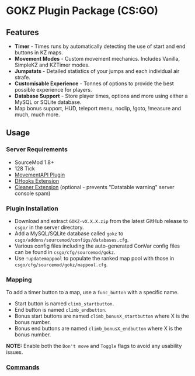 # GOKZ Plugin Package (CS:GO)

## Features

 * **Timer** - Times runs by automatically detecting the use of start and end buttons in KZ maps.
 * **Movement Modes** - Custom movement mechanics. Includes Vanilla, SimpleKZ and KZTimer modes.
 * **Jumpstats** - Detailed statistics of your jumps and each individual air strafe.
 * **Customisable Experience** - Tonnes of options to provide the best possible experience for players. 
 * **Database Support** - Store player times, options and more using either a MySQL or SQLite database.
 * Map bonus support, HUD, teleport menu, noclip, !goto, !measure and much, much more.

## Usage

### Server Requirements

 * SourceMod 1.8+
 * 128 Tick
 * [MovementAPI Plugin](https://github.com/danzayau/MovementAPI)
 * [DHooks Extension](https://forums.alliedmods.net/showthread.php?t=180114)
 * [Cleaner Extension](https://github.com/Accelerator74/Cleaner) (optional - prevents "Datatable warning" server console spam)

### Plugin Installation

 * Download and extract ```GOKZ-vX.X.X.zip``` from the latest GitHub release to ```csgo/``` in the server directory.
 * Add a MySQL/SQLite database called ```gokz``` to ```csgo/addons/sourcemod/configs/databases.cfg```.
 * Various config files including the auto-generated ConVar config files can be found in ```csgo/cfg/sourcemod/gokz```.
 * Use ```!updatemappool``` to populate the ranked map pool with those in ```csgo/cfg/sourcemod/gokz/mappool.cfg```.
 
### Mapping

To add a timer button to a map, use a ```func_button``` with a specific name.

 * Start button is named ```climb_startbutton```.
 * End button is named ```climb_endbutton```.
 * Bonus start buttons are named ```climb_bonusX_startbutton``` where X is the bonus number.
 * Bonus end buttons are named ```climb_bonusX_endbutton``` where X is the bonus number.
 
**NOTE:** Enable both the ```Don't move``` and ```Toggle``` flags to avoid any usability issues.

### [Commands](COMMANDS.md)